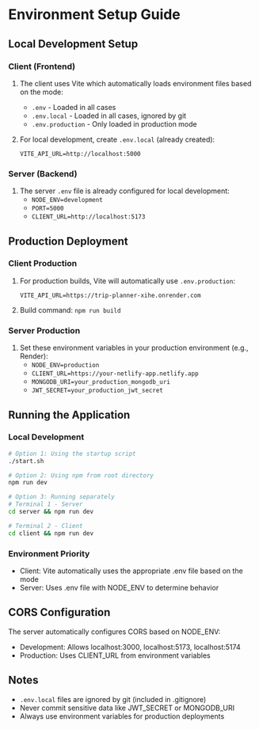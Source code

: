 # Environment Setup Guide

## Local Development Setup

### Client (Frontend)
1. The client uses Vite which automatically loads environment files based on the mode:
   - `.env` - Loaded in all cases
   - `.env.local` - Loaded in all cases, ignored by git
   - `.env.production` - Only loaded in production mode

2. For local development, create `.env.local` (already created):
   ```
   VITE_API_URL=http://localhost:5000
   ```

### Server (Backend)
1. The server `.env` file is already configured for local development:
   - `NODE_ENV=development`
   - `PORT=5000`
   - `CLIENT_URL=http://localhost:5173`

## Production Deployment

### Client Production
1. For production builds, Vite will automatically use `.env.production`:
   ```
   VITE_API_URL=https://trip-planner-xihe.onrender.com
   ```

2. Build command: `npm run build`

### Server Production
1. Set these environment variables in your production environment (e.g., Render):
   - `NODE_ENV=production`
   - `CLIENT_URL=https://your-netlify-app.netlify.app`
   - `MONGODB_URI=your_production_mongodb_uri`
   - `JWT_SECRET=your_production_jwt_secret`

## Running the Application

### Local Development
```bash
# Option 1: Using the startup script
./start.sh

# Option 2: Using npm from root directory
npm run dev

# Option 3: Running separately
# Terminal 1 - Server
cd server && npm run dev

# Terminal 2 - Client
cd client && npm run dev
```

### Environment Priority
- Client: Vite automatically uses the appropriate .env file based on the mode
- Server: Uses .env file with NODE_ENV to determine behavior

## CORS Configuration
The server automatically configures CORS based on NODE_ENV:
- Development: Allows localhost:3000, localhost:5173, localhost:5174
- Production: Uses CLIENT_URL from environment variables

## Notes
- `.env.local` files are ignored by git (included in .gitignore)
- Never commit sensitive data like JWT_SECRET or MONGODB_URI
- Always use environment variables for production deployments